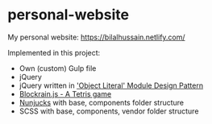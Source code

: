 # personal-website
My personal website: https://bilalhussain.netlify.com/

Implemented in this project:
* Own (custom) Gulp file
* jQuery
* jQuery written in ['Object Literal' Module Design Pattern](https://addyosmani.com/resources/essentialjsdesignpatterns/book/#modulepatternjavascript)
* [Blockrain.js - A Tetris game](https://github.com/Aerolab/blockrain.js)
* [Nunjucks](https://github.com/mozilla/nunjucks) with base, components folder structure
* SCSS with base, components, vendor folder structure
